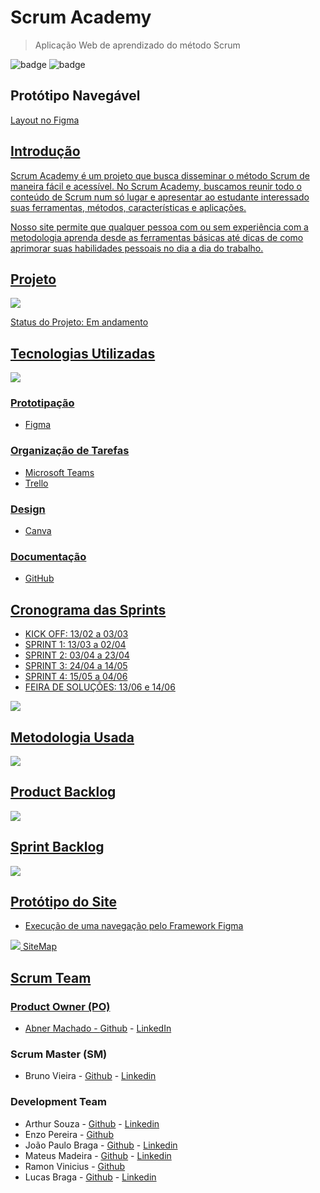 # Scrum Academy
> Aplicação Web de aprendizado do método Scrum

![badge](https://img.shields.io/github/license/ColossusAPI/ScrumAcademy)
![badge](https://img.shields.io/github/last-commit/ColossusAPI/ScrumAcademy)

## Protótipo Navegável
<a href='https://www.figma.com/proto/ewL2jXtv7lNXuCTD0vVmnC/Scrum-Academy?node-id=284-145&scaling=min-zoom&page-id=0%3A1&starting-point-node-id=60%3A122' > Layout no Figma

## Introdução
Scrum Academy é um projeto que busca disseminar o método Scrum de maneira fácil e acessível. No Scrum Academy, buscamos reunir todo o conteúdo de Scrum num só lugar e apresentar ao estudante interessado suas ferramentas, métodos, características e aplicações.

Nosso site permite que qualquer pessoa com ou sem experiência com a metodologia aprenda desde as ferramentas básicas até dicas de como aprimorar suas habilidades pessoais no dia a dia do trabalho.

## Projeto
<img src="/API imagens/objetivo.png">

Status do Projeto: Em andamento <br>

## Tecnologias Utilizadas

<img src="/API imagens/tecnologias.png">

### Prototipação
* Figma
### Organização de Tarefas
* Microsoft Teams
* Trello
### Design 
* Canva
### Documentação
* GitHub

## Cronograma das Sprints
- KICK OFF: 13/02 a 03/03
- SPRINT 1: 13/03 a 02/04
- SPRINT 2: 03/04 a 23/04
- SPRINT 3: 24/04 a 14/05
- SPRINT 4: 15/05 a 04/06
- FEIRA DE SOLUÇÕES: 13/06 e 14/06

<img src="/API imagens/cronograma.png">

## Metodologia Usada
<img src="/API imagens/metodologia.png">

## Product Backlog
<img src="/API imagens/backlog.png">

## Sprint Backlog
<img src="/API imagens/sprintbacklog.png">

## Protótipo do Site
- Execução de uma navegação pelo Framework Figma
<img src="/API imagens/prototipo.gif">
<a href="/API imagens/sitemap.png"> SiteMap

## Scrum Team
### Product Owner (PO)
* Abner Machado - [Github](https://github.com/abner-machado) - [LinkedIn](https://www.linkedin.com/in/abner-douglas-a70a9b199/)
### Scrum Master (SM)
* Bruno Vieira - [Github](https://github.com/BrunoVieira30) - [Linkedin](https://www.linkedin.com/in/bruno-vieira-b999a2224/)
### Development Team
* Arthur Souza - [Github](https://github.com/Meowo2) - [Linkedin](https://www.linkedin.com/in/arthur-sousa-3287391b1)
* Enzo Pereira - [Github](https://github.com/Enzopereira01)
* João Paulo Braga - [Github](https://github.com/jpbragac) - [Linkedin](http://www.linkedin.com/in/jo%C3%A3o-paulo-correia-206a38270)
* Mateus Madeira - [Github](https://github.com/mafemad) - [Linkedin](https://www.linkedin.com/in/mateus-ferreira-madeira-b66a27270)
* Ramon Vinicius - [Github](https://github.com/RamonVSL)
* Lucas Braga - [Github](https://github.com/lucasteixeirabraga) - [Linkedin](https://www.linkedin.com/in/lucas-braga-teixeira-64b37b216)
